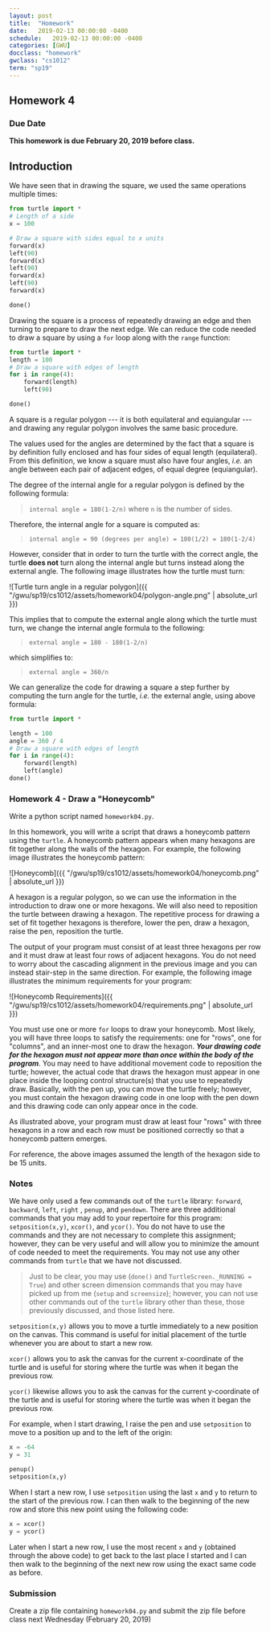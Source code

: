 ```yaml
---
layout: post
title:  "Homework"
date:   2019-02-13 00:00:00 -0400
schedule:   2019-02-13 00:00:00 -0400
categories: [GWU]
docclass: "homework"
gwclass: "cs1012"
term: "sp19"
---
```

<head>
  <link href="/css/syntax.css" rel="stylesheet">
</head>

## Homework 4

### Due Date
**This homework is due February 20, 2019 before class.**

## Introduction
We have seen that in drawing the square, we used the same operations multiple times:

```python
from turtle import *
# Length of a side
x = 100

# Draw a square with sides equal to x units
forward(x)
left(90)
forward(x)
left(90)
forward(x)
left(90)
forward(x)

done()
```

Drawing the square is a process of repeatedly drawing an edge and then turning to prepare to draw the next edge.  We can reduce the code needed to draw a square by using a ```for``` loop along with the ```range``` function:
```python
from turtle import *
length = 100
# Draw a square with edges of length
for i in range(4):
    forward(length)
    left(90)

done()
```
A square is a regular polygon --- it is both equilateral and equiangular --- and drawing any regular polygon involves the same basic procedure.

The values used for the angles are determined by the fact that a square is by definition fully enclosed and has four sides of equal length (equilateral).  From this definition, we know a square must also have four angles, _i.e._ an angle between each pair of adjacent edges, of equal degree (equiangular).

The degree of the internal angle for a regular polygon is defined by the following formula:

>```internal angle = 180(1-2/n)``` where ```n``` is the number of sides.

Therefore, the internal angle for a square is computed as:

>```internal angle = 90 (degrees per angle) = 180(1/2) = 180(1-2/4)```

However, consider that in order to turn the turtle with the correct angle, the turtle **does not** turn along the internal angle but turns instead along the external angle.  The following image illustrates how the turtle must turn:

![Turtle turn angle in a regular polygon]({{ "/gwu/sp19/cs1012/assets/homework04/polygon-angle.png" | absolute_url }})

This implies that to compute the external angle along which the turtle must turn, we change the internal angle formula to the following:

 >```external angle = 180 - 180(1-2/n)```

 which simplifies to:

 >```external angle = 360/n```

We can generalize the code for drawing a square a step further by computing the turn angle for the turtle, _i.e._ the external angle, using above formula:
```python
from turtle import *

length = 100
angle = 360 / 4
# Draw a square with edges of length
for i in range(4):
    forward(length)
    left(angle)
done()
```

### Homework 4 - Draw a "Honeycomb"
Write a python script named ```homework04.py```.

In this homework, you will write a script that draws a honeycomb pattern using the ```turtle```.  A honeycomb pattern appears when many hexagons are fit together along the walls of the hexagon.  For example, the following image illustrates the honeycomb pattern:

![Honeycomb]({{ "/gwu/sp19/cs1012/assets/homework04/honeycomb.png" | absolute_url }})

A hexagon is a regular polygon, so we can use the information in the introduction to draw one or more hexagons.  We will also need to reposition the turtle between drawing a hexagon.  The repetitive process for drawing a set of fit together hexagons is therefore, lower the pen, draw a hexagon, raise the pen, reposition the turtle.

The output of your program must consist of at least three hexagons per row and it must draw at least four rows of adjacent hexagons.  You do not need to worry about the cascading alignment in the previous image and you can instead stair-step in the same direction.  For example, the following image illustrates the minimum requirements for your program:

![Honeycomb Requirements]({{ "/gwu/sp19/cs1012/assets/homework04/requirements.png" | absolute_url }})

You must use one or more ```for``` loops to draw your honeycomb.  Most likely, you will have three loops to satisfy the requirements: one for "rows", one for "columns", and an inner-most one to draw the hexagon.  _**Your drawing code for the hexagon must not appear more than once within the body of the program**_.  You may need to have additional movement code to reposition the turtle; however, the actual code that draws the hexagon must appear in one place inside the looping control structure(s) that you use to repeatedly draw.  Basically, with the pen up, you can move the turtle freely; however, you must contain the hexagon drawing code in one loop with the pen down and this drawing code can only appear once in the code.

As illustrated above, your program must draw at least four "rows" with three hexagons in a row and each row must be positioned correctly so that a honeycomb pattern emerges.  

For reference, the above images assumed the length of the hexagon side to be 15 units.

### Notes
We have only used a few commands out of the ```turtle``` library: ```forward```, ```backward```, ```left```, ```right``` , ```penup```, and ```pendown```.  There are three additional commands that you may add to your repertoire for this program: ```setposition(x,y)```, ```xcor()```, and ```ycor()```.  You do not have to use the commands and they are not necessary to complete this assignment; however, they can be very useful and will allow you to minimize the amount of code needed to meet the requirements.  You may not use any other commands from ```turtle``` that we have not discussed.

> Just to be clear, you may use (```done()``` and ```TurtleScreen._RUNNING = True```) and other screen dimension commands that you may have picked up from me (```setup``` and ```screensize```); however, you can not use other commands out of the ```turtle``` library other than these, those previously discussed, and those listed here.  

```setposition(x,y)``` allows you to move a turtle immediately to a new position on the canvas.  This command is useful for initial placement of the turtle whenever you are about to start a new row.

```xcor()``` allows you to ask the canvas for the current x-coordinate of the turtle and is useful for storing where the turtle was when it began the previous row.   

```ycor()``` likewise allows you to ask the canvas for the current y-coordinate of the turtle and is useful for storing where the turtle was when it began the previous row.   

For example, when I start drawing, I raise the pen and use ```setposition``` to move to a position up and to the left of the origin:
```python
x = -64
y = 31

penup()
setposition(x,y)
```

When I start a new row, I use ```setposition``` using the last ```x``` and ```y``` to return to the start of the previous row.  I can then walk to the beginning of the new row and store this new point using the following code:
```python
x = xcor()
y = ycor()
```
Later when I start a new row, I use the most recent ```x``` and ```y``` (obtained through the above code) to get back to the last place I started and I can then walk to the beginning of the next new row using the exact same code as before.
### Submission

Create a zip file containing ```homework04.py``` and submit the zip file before class next Wednesday (February 20, 2019)  
